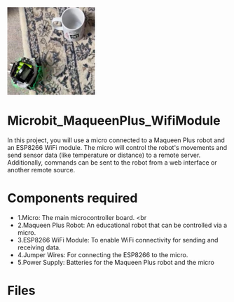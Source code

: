 <img height="200" width="200" src="WhatsApp Image 2024-06-11 at 14.22.34.jpeg">

# Microbit_MaqueenPlus_WifiModule
In this project, you will use a micro
connected to a Maqueen Plus robot and an ESP8266 WiFi module. The micro
will control the robot's movements and send sensor data (like temperature or distance) to a remote server. Additionally, commands can be sent to the robot from a web interface or another remote source.

# Components required 

- 1.Micro: The main microcontroller board. <br
- 2.Maqueen Plus Robot: An educational robot that can be controlled via a micro.
- 3.ESP8266 WiFi Module: To enable WiFi connectivity for sending and receiving data.
- 4.Jumper Wires: For connecting the ESP8266 to the micro.
- 5.Power Supply: Batteries for the Maqueen Plus robot and the micro

# Files 



